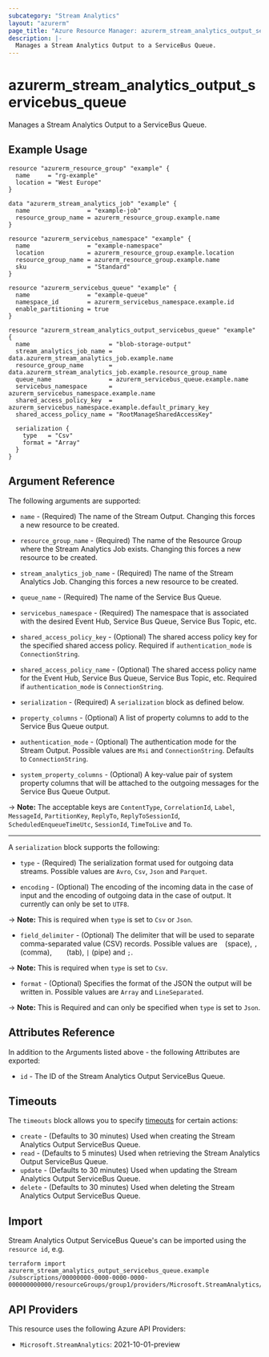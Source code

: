 ```yaml
---
subcategory: "Stream Analytics"
layout: "azurerm"
page_title: "Azure Resource Manager: azurerm_stream_analytics_output_servicebus_queue"
description: |-
  Manages a Stream Analytics Output to a ServiceBus Queue.
---
```


# azurerm_stream_analytics_output_servicebus_queue

Manages a Stream Analytics Output to a ServiceBus Queue.

## Example Usage

```hcl
resource "azurerm_resource_group" "example" {
  name     = "rg-example"
  location = "West Europe"
}

data "azurerm_stream_analytics_job" "example" {
  name                = "example-job"
  resource_group_name = azurerm_resource_group.example.name
}

resource "azurerm_servicebus_namespace" "example" {
  name                = "example-namespace"
  location            = azurerm_resource_group.example.location
  resource_group_name = azurerm_resource_group.example.name
  sku                 = "Standard"
}

resource "azurerm_servicebus_queue" "example" {
  name                = "example-queue"
  namespace_id        = azurerm_servicebus_namespace.example.id
  enable_partitioning = true
}

resource "azurerm_stream_analytics_output_servicebus_queue" "example" {
  name                      = "blob-storage-output"
  stream_analytics_job_name = data.azurerm_stream_analytics_job.example.name
  resource_group_name       = data.azurerm_stream_analytics_job.example.resource_group_name
  queue_name                = azurerm_servicebus_queue.example.name
  servicebus_namespace      = azurerm_servicebus_namespace.example.name
  shared_access_policy_key  = azurerm_servicebus_namespace.example.default_primary_key
  shared_access_policy_name = "RootManageSharedAccessKey"

  serialization {
    type   = "Csv"
    format = "Array"
  }
}
```

## Argument Reference

The following arguments are supported:

* `name` - (Required) The name of the Stream Output. Changing this forces a new resource to be created.

* `resource_group_name` - (Required) The name of the Resource Group where the Stream Analytics Job exists. Changing this forces a new resource to be created.

* `stream_analytics_job_name` - (Required) The name of the Stream Analytics Job. Changing this forces a new resource to be created.

* `queue_name` - (Required) The name of the Service Bus Queue.

* `servicebus_namespace` - (Required) The namespace that is associated with the desired Event Hub, Service Bus Queue, Service Bus Topic, etc.

* `shared_access_policy_key` - (Optional) The shared access policy key for the specified shared access policy. Required if `authentication_mode` is `ConnectionString`.

* `shared_access_policy_name` - (Optional) The shared access policy name for the Event Hub, Service Bus Queue, Service Bus Topic, etc. Required if `authentication_mode` is `ConnectionString`.

* `serialization` - (Required) A `serialization` block as defined below.

* `property_columns` - (Optional) A list of property columns to add to the Service Bus Queue output.

* `authentication_mode` - (Optional) The authentication mode for the Stream Output. Possible values are `Msi` and `ConnectionString`. Defaults to `ConnectionString`.

* `system_property_columns` - (Optional) A key-value pair of system property columns that will be attached to the outgoing messages for the Service Bus Queue Output.

-> **Note:** The acceptable keys are `ContentType`, `CorrelationId`, `Label`, `MessageId`, `PartitionKey`, `ReplyTo`, `ReplyToSessionId`, `ScheduledEnqueueTimeUtc`, `SessionId`, `TimeToLive` and `To`.

---

A `serialization` block supports the following:

* `type` - (Required) The serialization format used for outgoing data streams. Possible values are `Avro`, `Csv`, `Json` and `Parquet`.

* `encoding` - (Optional) The encoding of the incoming data in the case of input and the encoding of outgoing data in the case of output. It currently can only be set to `UTF8`.

-> **Note:** This is required when `type` is set to `Csv` or `Json`.

* `field_delimiter` - (Optional) The delimiter that will be used to separate comma-separated value (CSV) records. Possible values are ` ` (space), `,` (comma), `	` (tab), `|` (pipe) and `;`.

-> **Note:** This is required when `type` is set to `Csv`.

* `format` - (Optional) Specifies the format of the JSON the output will be written in. Possible values are `Array` and `LineSeparated`.

-> **Note:** This is Required and can only be specified when `type` is set to `Json`.

## Attributes Reference

In addition to the Arguments listed above - the following Attributes are exported:

* `id` - The ID of the Stream Analytics Output ServiceBus Queue.

## Timeouts

The `timeouts` block allows you to specify [timeouts](https://www.terraform.io/language/resources/syntax#operation-timeouts) for certain actions:

* `create` - (Defaults to 30 minutes) Used when creating the Stream Analytics Output ServiceBus Queue.
* `read` - (Defaults to 5 minutes) Used when retrieving the Stream Analytics Output ServiceBus Queue.
* `update` - (Defaults to 30 minutes) Used when updating the Stream Analytics Output ServiceBus Queue.
* `delete` - (Defaults to 30 minutes) Used when deleting the Stream Analytics Output ServiceBus Queue.

## Import

Stream Analytics Output ServiceBus Queue's can be imported using the `resource id`, e.g.

```shell
terraform import azurerm_stream_analytics_output_servicebus_queue.example /subscriptions/00000000-0000-0000-0000-000000000000/resourceGroups/group1/providers/Microsoft.StreamAnalytics/streamingJobs/job1/outputs/output1
```

## API Providers
<!-- This section is generated, changes will be overwritten -->
This resource uses the following Azure API Providers:

* `Microsoft.StreamAnalytics`: 2021-10-01-preview
